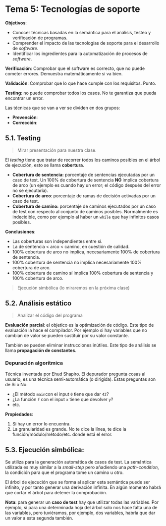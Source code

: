 # Tema 5: Tecnologías de soporte



**Objetivos**:

* Conocer técnicas basadas en la semántica para el análisis, testeo y verificación de programas.
* Comprender el impacto de las tecnologías de soporte para el desarrollo de *software*.
* Identificar los ingredientes para la automatización de procesos de *software*.

**Verificación**: Comprobar que el software es correcto, que no puede cometer errores. Demuestra matemáticamente si va bien.

**Validación**: Comprobar que lo que hace cumple con los requisitos.  Punto.

**Testing**: no puede comprobar todos los casos. No te garantiza que pueda encontrar un error.

Las técnicas que se van a ver se dividen en dos grupos:

* **Prevención**:
* **Corrección**:



 ## 5.1. Testing

> Mirar presentación para nuestra clase.

El *testing* tiene que tratar de recorrer todos los caminos posibles en el árbol de ejecución, esto se llama **cobertura**.

* **Cobertura de sentencia:** porcentaje de sentencias ejecutadas por un caso de test. Un 100% de cobertura de sentencia **NO** implica cobertura de arco (un ejemplo es cuando hay un error; el código después del error no se ejecutaría).
* **Cobertura de arco**: porcentaje de ramas de decisión activadas por un caso de test.
* **Cobertura de camino:** porcentaje de caminos ejecutados por un caso de test con respecto al conjunto de caminos posibles. Normalmente es indecidible, como por ejemplo al haber un `while` que hay infinitos casos posibles.

**Conclusiones**:

* Las coberturas son independientes entre sí.
* La de sentencia < arco < camino, en cuestión de calidad.
* 100% cobertura de arco no implica, necesariamente 100% de cobertura de sentencia.
* 100% cobertura de sentencia no implica necesariamente 100% cobertura de arco.
* 100% cobertura de camino sí implica 100% cobertura de sentencia y 100% cobertura de arco.

> Ejecución simbólica (lo miraremos en la próxima clase)

## 5.2. Análisis estático

> Analizar el código del programa

**Evaluación parcial**: el objetico es la optimización de código. Este tipo de evaluación la hace el compilador. Por ejemplo si hay variables que no cambian de valor se pueden sustituir por su valor constante. 

También se pueden eliminar instrucciones inútiles. Este tipo de análisis se llama **propagación de constantes**.



### Depuración algorítmica

Técnica inventada por Ehud Shapiro. El depurador pregunta cosas al usuario, es una técnica semi-automática (o dirigida). Estas preguntas son de Sí o No:

* ¿El método `main`con el input `0` tiene que dar `42`?
* ¿La función `f` con el input `x` tiene que devolver `y`?
* etc.

**Propiedades**:

1. Si hay un error lo encuentra.
2. La granularidad es grande. No te dice la línea, te dice la función/módulo/método/etc. donde está el error.

## 5.3. Ejecución simbólica:

Se utiliza para la generación automática de casos de test. La semántica utilizada es muy similar a la *small-step* pero añadiendo una *path-condition*, la condición para que el programa tome un camino u otro.

El árbol de ejecución que se forma al aplicar esta semántica puede ser infinito, y por tanto generar una derivación infinita. En algún momento habrá que cortar el árbol para detener  la comprobación.

**Nota**: para generar un **caso de test** hay que utilizar todas las variables. Por ejemplo, si para una determinada hoja del árbol solo nos hace falta una de las variables, pero tuviéramos, por ejemplo, dos variables, habría que dar un valor a esta segunda también.

